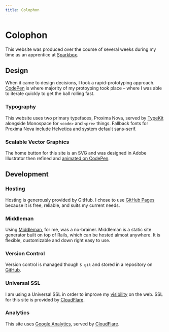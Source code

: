 ```yaml
---
title: Colophon
---
```


# Colophon
This website was produced over the course of several weeks during my time as an apprentice at [Sparkbox](http://seesparkbox.com).

## Design
When it came to design decisions, I took a rapid-prototyping approach. [CodePen](http://codepen.io) is where majority of my protoyping took place – where I was able to iterate quickly to get the ball rolling fast.

### Typography
This website uses two primary typefaces, Proxima Nova, served by [TypeKit](http://typekit.com) alongside Monospace for `<code>` and `<pre>` things. Fallback fonts for Proxima Nova include Helvetica and system default sans-serif.

### Scalable Vector Graphics
The home button for this site is an SVG and was designed in Adobe Illustrator then refined and [animated on CodePen](http://codepen.io/laurendorman/pen/VLeyxq).

## Development

### Hosting
Hosting is generously provided by GitHub. I chose to use [GitHub Pages](http://github.com/pages) because it is free, reliable, and suits my current needs.

### Middleman
Using [Middleman](http://middlemanapp.com), for me, was a no-brainer. Middleman is a static site generator built on top of Rails, which can be hosted almost anywhere. It is flexible, customizable and down right easy to use.

### Version Control
Version control is managed though `$ git` and stored in a repository on [GitHub](https://github.com/laurendorman/laurendorman.github.io).

### Universal SSL
I am using a Universal SSL in order to improve my [visibility](http://www.forbes.com/sites/johnrampton/2014/08/30/should-i-switch-from-http-to-https-for-seo-reasons/) on the web. SSL for this site is provided by [CloudFlare](https://blog.cloudflare.com/introducing-universal-ssl/).

### Analytics
This site uses [Google Analytics](http://www.google.com/analytics/), served by [CloudFlare](http://cloudflare.com).